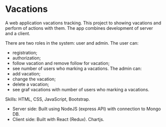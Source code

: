 # Vacations
A web application vacations tracking. This project to showing vacations and perform of actions with them. 
The app combines development of server and a client. 

There are two roles in the system: user and admin.
 The user can:
- registration;
- authorization;
- follow  vacation and remove follow for vacation;
- see number of users who marking a vacations.
The admin can: 
- add vacation;
- change the vacation;
- delete a vacation;
- see graf vacations with number of users who marking a vacations.

Skills:
HTML, CSS, JavaScript, Bootstrap.
- Server side: Built using NodeJS (express API) with connection to Mongo DB. 
- Client side: Built with React (Redux). Chartjs.
